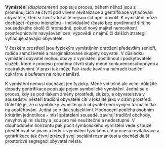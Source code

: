 **Vymístění** _(displacement)_ popisuje proces, během něhož jsou z proměnujících se čtvrtí pod vlivem revitalizace a gentrifikace vytlačováni obyvatelé, kteří si život v lokalitě nejsou schopni dovolit. K vymístění může docházet různou intenzitou - individuálně (často bez povšimnutí širšího sousedského okolí) či hromadně, pokud nový majitel nemovitosti prostřednictvím navyšování cen, výpovědi z nájmů či dalších strategií vytlačuje stávající obyvatele.

V českém prostředí jsou fyzickým vymístěním ohroženi především senioři, rodiče samoživitelé a marginalizované skupiny obyvatel. V důsledku vymístění obyvatel mohou obavy z vymístění postihnout i poskytovatele služeb, které v procesu proměny čtvrti staly méně konkurenceschopnými a neatraktivními. V praxi tak může Fair-trade kavárna nahradit tradiční cukrárnu s bufetem na rohu náměstí.

K vymístění nemusí docházet jen fyzicky. Méně viditelné ale velmi důležité dopady gentrifikace popisuje pojem symbolické vymístění. Jedná se o proces, kdy se pod tlakem změny prostředí, služeb, a obyvatelstva v sousedství někteří tradiční obyvatelé cítí v lokalitě jako v cizím prostředí. Důležité je, že u symblicky vymístěných obyvatel není vyvíjen formální tlak na odstěhování. Jedná se o tlak subjektivní. Hodnocení podléhá osobním kritériím jednotlivce - mizí spřátelení sousedé, zavírají tradiční obchody, nevyhovují mi služby a jsou pro mě neužitečné a nedostupné. V dlouhodobém horizontu pak pocit symbolického vymístění vede k touze přestěhovat se jinam a tedy k vymístění fyzickému. V procesu revitalizace a gentrifikace tak čtvrti ztrácejí svoji sociální rozmanitost a dochází další prostorové segregaci obyvatel města.
